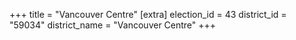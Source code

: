 +++
title = "Vancouver Centre"
[extra]
election_id = 43
district_id = "59034"
district_name = "Vancouver Centre"
+++
